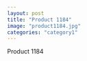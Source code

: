 ```yaml
---
layout: post
title: "Product 1184"
image: "product1184.jpg"
categories: "category1"
---
```

Product 1184
